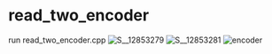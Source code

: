 # read_two_encoder
run read_two_encoder.cpp
![S__12853279](https://user-images.githubusercontent.com/52307432/96702432-b3755780-13cc-11eb-81ef-d5017c37ba44.jpg)
![S__12853281](https://user-images.githubusercontent.com/52307432/96702443-b4a68480-13cc-11eb-930b-4f479fbfcd8f.jpg)
![encoder](https://user-images.githubusercontent.com/52307432/96702467-b8d2a200-13cc-11eb-8f97-82bc53bf84b9.png)


